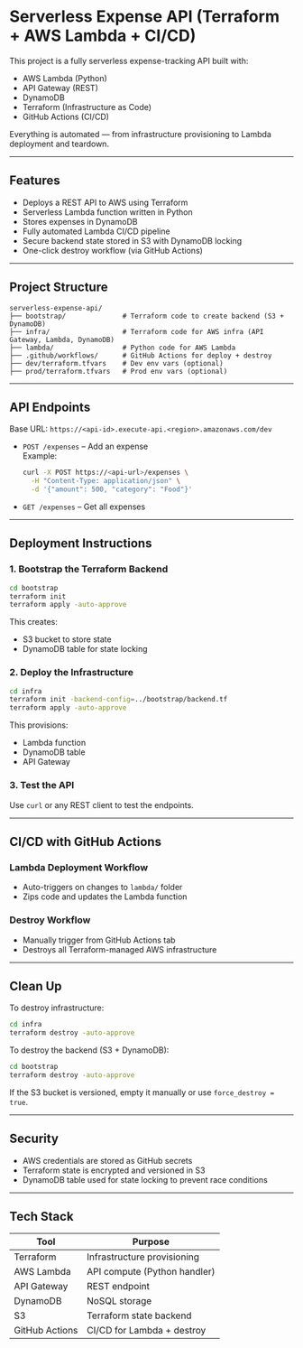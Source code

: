 # Serverless Expense API (Terraform + AWS Lambda + CI/CD)

This project is a fully serverless expense-tracking API built with:

- AWS Lambda (Python)
- API Gateway (REST)
- DynamoDB
- Terraform (Infrastructure as Code)
- GitHub Actions (CI/CD)

Everything is automated — from infrastructure provisioning to Lambda deployment and teardown.

---

## Features

- Deploys a REST API to AWS using Terraform
- Serverless Lambda function written in Python
- Stores expenses in DynamoDB
- Fully automated Lambda CI/CD pipeline
- Secure backend state stored in S3 with DynamoDB locking
- One-click destroy workflow (via GitHub Actions)

---

## Project Structure

```
serverless-expense-api/
├── bootstrap/              # Terraform code to create backend (S3 + DynamoDB)
├── infra/                  # Terraform code for AWS infra (API Gateway, Lambda, DynamoDB)
├── lambda/                 # Python code for AWS Lambda
├── .github/workflows/      # GitHub Actions for deploy + destroy
├── dev/terraform.tfvars    # Dev env vars (optional)
├── prod/terraform.tfvars   # Prod env vars (optional)
```

---

## API Endpoints

Base URL: `https://<api-id>.execute-api.<region>.amazonaws.com/dev`

- `POST /expenses` – Add an expense  
  Example:

  ```bash
  curl -X POST https://<api-url>/expenses \
    -H "Content-Type: application/json" \
    -d '{"amount": 500, "category": "Food"}'
  ```

- `GET /expenses` – Get all expenses

---

## Deployment Instructions

### 1. Bootstrap the Terraform Backend

```bash
cd bootstrap
terraform init
terraform apply -auto-approve
```

This creates:

- S3 bucket to store state
- DynamoDB table for state locking

### 2. Deploy the Infrastructure

```bash
cd infra
terraform init -backend-config=../bootstrap/backend.tf
terraform apply -auto-approve
```

This provisions:

- Lambda function
- DynamoDB table
- API Gateway

### 3. Test the API

Use `curl` or any REST client to test the endpoints.

---

## CI/CD with GitHub Actions

### Lambda Deployment Workflow

- Auto-triggers on changes to `lambda/` folder
- Zips code and updates the Lambda function

### Destroy Workflow

- Manually trigger from GitHub Actions tab
- Destroys all Terraform-managed AWS infrastructure

---

## Clean Up

To destroy infrastructure:

```bash
cd infra
terraform destroy -auto-approve
```

To destroy the backend (S3 + DynamoDB):

```bash
cd bootstrap
terraform destroy -auto-approve
```

If the S3 bucket is versioned, empty it manually or use `force_destroy = true`.

---

## Security

- AWS credentials are stored as GitHub secrets
- Terraform state is encrypted and versioned in S3
- DynamoDB table used for state locking to prevent race conditions

---

## Tech Stack

| Tool           | Purpose                          |
|----------------|----------------------------------|
| Terraform      | Infrastructure provisioning      |
| AWS Lambda     | API compute (Python handler)     |
| API Gateway    | REST endpoint                    |
| DynamoDB       | NoSQL storage                    |
| S3             | Terraform state backend          |
| GitHub Actions | CI/CD for Lambda + destroy       |
